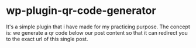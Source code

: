 # wp-plugin-qr-code-generator

It's a simple plugin that i have made for my practicing purpose. 
The concept is: we generate a qr code below our post content so that it can redirect you to the exact url of this single post.
